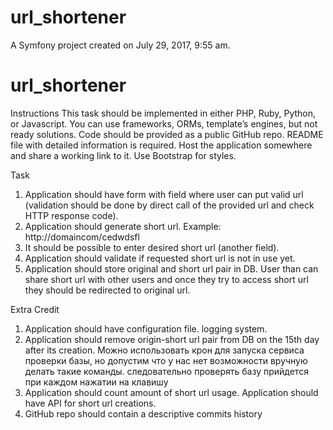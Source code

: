 url_shortener
=============

A Symfony project created on July 29, 2017, 9:55 am.
# url_shortener


Instructions
This task should be implemented in either PHP, Ruby, Python, or Javascript. 
You can use frameworks, ORMs, template’s engines, but not ready solutions. 
Code should be provided as a public GitHub repo. 
README file with detailed information is required. 
Host the application somewhere and share a working link to it.
Use Bootstrap for styles.

Task
1. Application should have form with field where user can put valid url (validation should be done by direct call of the provided url and check HTTP response code).
2. Application should generate short url. Example: http://domaincom/cedwdsfl
3. It should be possible to enter desired short url (another field).
4. Application should validate if requested short url is not in use yet.
5. Application should store original and short url pair in DB. User than can share short url with other users and once they try to access short url they should be redirected to
original url.

Extra Credit
1. Application should have configuration file. logging system.
2. Application should remove origin-short url pair from DB on the 15th day after its creation.
Можно использовать крон для запуска сервиса проверки базы, но допустим что у нас нет возможности вручную делать такие команды. следовательно проверять базу прийдется при каждом нажатии на клавишу
3. Application should count amount of short url usage. Application should have API for short url creations.
4. GitHub repo should contain a descriptive commits history